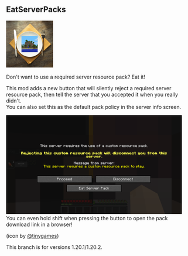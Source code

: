 ## EatServerPacks

<img src="https://github.com/ItsThosea/EatServerPacks/blob/1.21/src/main/resources/assets/eatserverpacks/icon.png?raw=true" width="128"><p>
Don't want to use a required server resource pack? Eat it!<p>
This mod adds a new button that will silently reject a required server resource pack, then tell the server that you
accepted it when you really didn't.   
You can also set this as the default pack policy in the server info screen.<p>
<img src="https://github.com/ItsThosea/EatServerPacks/blob/1.21/example.png?raw=true" width="480">  
You can even hold shift when pressing the button to open the pack download link in a browser!<p>
(icon by [@tinygames](https://www.youtube.com/@Tiny_Games))

This branch is for versions 1.20.1/1.20.2.